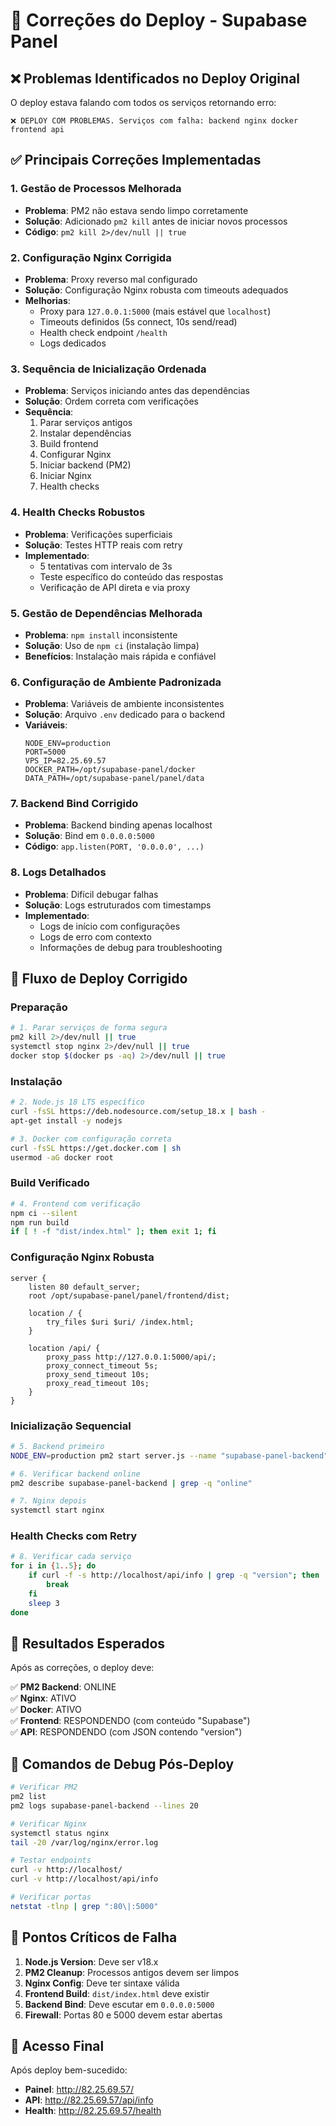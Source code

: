 # 🔧 Correções do Deploy - Supabase Panel

## ❌ Problemas Identificados no Deploy Original

O deploy estava falando com todos os serviços retornando erro:
```
❌ DEPLOY COM PROBLEMAS. Serviços com falha: backend nginx docker frontend api
```

## ✅ Principais Correções Implementadas

### 1. **Gestão de Processos Melhorada**
- **Problema**: PM2 não estava sendo limpo corretamente
- **Solução**: Adicionado `pm2 kill` antes de iniciar novos processos
- **Código**: `pm2 kill 2>/dev/null || true`

### 2. **Configuração Nginx Corrigida**
- **Problema**: Proxy reverso mal configurado
- **Solução**: Configuração Nginx robusta com timeouts adequados
- **Melhorias**:
  - Proxy para `127.0.0.1:5000` (mais estável que `localhost`)
  - Timeouts definidos (5s connect, 10s send/read)
  - Health check endpoint `/health`
  - Logs dedicados

### 3. **Sequência de Inicialização Ordenada**
- **Problema**: Serviços iniciando antes das dependências
- **Solução**: Ordem correta com verificações
- **Sequência**:
  1. Parar serviços antigos
  2. Instalar dependências
  3. Build frontend
  4. Configurar Nginx
  5. Iniciar backend (PM2)
  6. Iniciar Nginx
  7. Health checks

### 4. **Health Checks Robustos**
- **Problema**: Verificações superficiais
- **Solução**: Testes HTTP reais com retry
- **Implementado**:
  - 5 tentativas com intervalo de 3s
  - Teste específico do conteúdo das respostas
  - Verificação de API direta e via proxy

### 5. **Gestão de Dependências Melhorada**
- **Problema**: `npm install` inconsistente
- **Solução**: Uso de `npm ci` (instalação limpa)
- **Benefícios**: Instalação mais rápida e confiável

### 6. **Configuração de Ambiente Padronizada**
- **Problema**: Variáveis de ambiente inconsistentes
- **Solução**: Arquivo `.env` dedicado para o backend
- **Variáveis**:
  ```env
  NODE_ENV=production
  PORT=5000
  VPS_IP=82.25.69.57
  DOCKER_PATH=/opt/supabase-panel/docker
  DATA_PATH=/opt/supabase-panel/panel/data
  ```

### 7. **Backend Bind Corrigido**
- **Problema**: Backend binding apenas localhost
- **Solução**: Bind em `0.0.0.0:5000`
- **Código**: `app.listen(PORT, '0.0.0.0', ...)`

### 8. **Logs Detalhados**
- **Problema**: Difícil debugar falhas
- **Solução**: Logs estruturados com timestamps
- **Implementado**:
  - Logs de início com configurações
  - Logs de erro com contexto
  - Informações de debug para troubleshooting

## 🔄 Fluxo de Deploy Corrigido

### **Preparação**
```bash
# 1. Parar serviços de forma segura
pm2 kill 2>/dev/null || true
systemctl stop nginx 2>/dev/null || true
docker stop $(docker ps -aq) 2>/dev/null || true
```

### **Instalação**
```bash
# 2. Node.js 18 LTS específico
curl -fsSL https://deb.nodesource.com/setup_18.x | bash -
apt-get install -y nodejs

# 3. Docker com configuração correta
curl -fsSL https://get.docker.com | sh
usermod -aG docker root
```

### **Build Verificado**
```bash
# 4. Frontend com verificação
npm ci --silent
npm run build
if [ ! -f "dist/index.html" ]; then exit 1; fi
```

### **Configuração Nginx Robusta**
```nginx
server {
    listen 80 default_server;
    root /opt/supabase-panel/panel/frontend/dist;
    
    location / {
        try_files $uri $uri/ /index.html;
    }
    
    location /api/ {
        proxy_pass http://127.0.0.1:5000/api/;
        proxy_connect_timeout 5s;
        proxy_send_timeout 10s;
        proxy_read_timeout 10s;
    }
}
```

### **Inicialização Sequencial**
```bash
# 5. Backend primeiro
NODE_ENV=production pm2 start server.js --name "supabase-panel-backend"

# 6. Verificar backend online
pm2 describe supabase-panel-backend | grep -q "online"

# 7. Nginx depois
systemctl start nginx
```

### **Health Checks com Retry**
```bash
# 8. Verificar cada serviço
for i in {1..5}; do
    if curl -f -s http://localhost/api/info | grep -q "version"; then
        break
    fi
    sleep 3
done
```

## 🎯 Resultados Esperados

Após as correções, o deploy deve:

✅ **PM2 Backend**: ONLINE  
✅ **Nginx**: ATIVO  
✅ **Docker**: ATIVO  
✅ **Frontend**: RESPONDENDO (com conteúdo "Supabase")  
✅ **API**: RESPONDENDO (com JSON contendo "version")  

## 🔧 Comandos de Debug Pós-Deploy

```bash
# Verificar PM2
pm2 list
pm2 logs supabase-panel-backend --lines 20

# Verificar Nginx
systemctl status nginx
tail -20 /var/log/nginx/error.log

# Testar endpoints
curl -v http://localhost/
curl -v http://localhost/api/info

# Verificar portas
netstat -tlnp | grep ":80\|:5000"
```

## 🚨 Pontos Críticos de Falha

1. **Node.js Version**: Deve ser v18.x
2. **PM2 Cleanup**: Processos antigos devem ser limpos
3. **Nginx Config**: Deve ter sintaxe válida
4. **Frontend Build**: `dist/index.html` deve existir
5. **Backend Bind**: Deve escutar em `0.0.0.0:5000`
6. **Firewall**: Portas 80 e 5000 devem estar abertas

## 📱 Acesso Final

Após deploy bem-sucedido:
- **Painel**: http://82.25.69.57/
- **API**: http://82.25.69.57/api/info
- **Health**: http://82.25.69.57/health